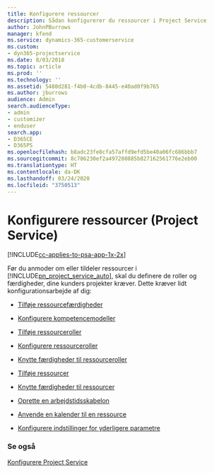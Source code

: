 ```yaml
---
title: Konfigurere ressourcer
description: Sådan konfigurerer du ressourcer i Project Service
author: JohnPBurrows
manager: kfend
ms.service: dynamics-365-customerservice
ms.custom:
- dyn365-projectservice
ms.date: 8/03/2018
ms.topic: article
ms.prod: ''
ms.technology: ''
ms.assetid: 5480d281-f4b0-4cdb-8445-e40ad0f9b765
ms.author: jburrows
audience: Admin
search.audienceType:
- admin
- customizer
- enduser
search.app:
- D365CE
- D365PS
ms.openlocfilehash: b8adc23fe8cfa57affd9efd5be40a06fc686bbb7
ms.sourcegitcommit: 8c786230ef2a497280885b827162561776e2eb00
ms.translationtype: HT
ms.contentlocale: da-DK
ms.lasthandoff: 03/24/2020
ms.locfileid: "3750513"
---
```

# <a name="set-up-resources-project-service"></a>Konfigurere ressourcer (Project Service)

[!INCLUDE[cc-applies-to-psa-app-1x-2x](../includes/cc-applies-to-psa-app-1x-2x.md)]

Før du anmoder om eller tildeler ressourcer i [!INCLUDE[pn_project_service_auto](../includes/pn-project-service-auto.md)], skal du definere de roller og færdigheder, dine kunders projekter kræver. Dette kræver lidt konfigurationsarbejde af dig:  
  
-   [Tilføje ressourcefærdigheder](../project-service/add-resource-skills.md)  
  
-   [Konfigurere kompetencemodeller](../project-service/set-up-proficiency-models.md)  
  
-   [Tilføje ressourceroller](../project-service/add-resource-roles.md)  
  
-   [Konfigurere ressourceroller](../project-service/configure-resource-roles.md)  
  
-   [Knytte færdigheder til ressourceroller](../project-service/associate-skills-with-resource-roles.md)  
  
-   [Tilføje ressourcer](../project-service/add-resources.md)  
  
-   [Knytte færdigheder til ressourcer](../project-service/associate-skills-with-resources.md)  
  
-   [Oprette en arbejdstidsskabelon](../project-service/create-work-hours-template.md)  
  
-   [Anvende en kalender til en ressource](../project-service/apply-calendar-resource.md)  
  
-   [Konfigurere indstillinger for yderligere parametre](../project-service/configure-additional-parameters-settings.md)  
  
### <a name="see-also"></a>Se også  
 [Konfigurere Project Service](../project-service/configure.md)
